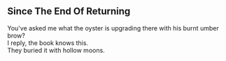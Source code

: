 Since The End Of Returning
--------------------------
You've asked me what the oyster is upgrading there with his burnt umber brow?  
I reply, the book knows this.  
They buried it with hollow moons.  
